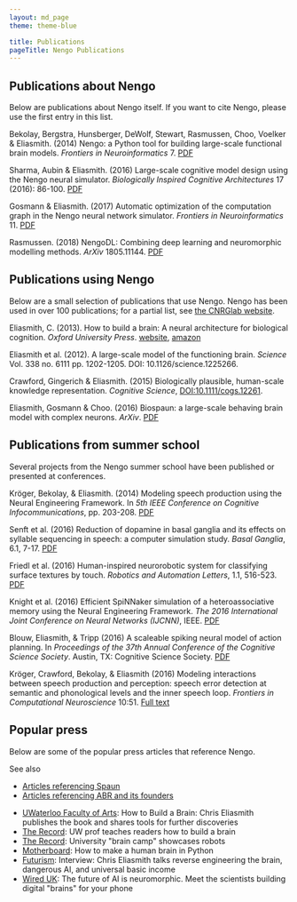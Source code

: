 ```yaml
---
layout: md_page
theme: theme-blue

title: Publications
pageTitle: Nengo Publications
---
```


## Publications about Nengo

Below are publications about Nengo itself. If you want to cite Nengo,
please use the first entry in this list.

Bekolay, Bergstra, Hunsberger, DeWolf, Stewart, Rasmussen, Choo, Voelker
& Eliasmith. (2014) Nengo: a Python tool for building large-scale
functional brain models. *Frontiers in Neuroinformatics* 7.
[PDF](http://compneuro.uwaterloo.ca/files/publications/bekolay.2014.pdf)

Sharma, Aubin & Eliasmith. (2016) Large-scale cognitive model design
using the Nengo neural simulator. *Biologically Inspired Cognitive
Architectures* 17 (2016): 86-100.
[PDF](http://compneuro.uwaterloo.ca/files/publications/sharma.2016.pdf)

Gosmann & Eliasmith. (2017) Automatic optimization of the computation
graph in the Nengo neural network simulator. *Frontiers in
Neuroinformatics* 11.
[PDF](http://journal.frontiersin.org/article/10.3389/fninf.2017.00033/pdf)

Rasmussen. (2018)
NengoDL: Combining deep learning and neuromorphic modelling methods.
*ArXiv* 1805.11144.
[PDF](https://arxiv.org/pdf/1805.11144)

## Publications using Nengo

Below are a small selection of publications that use Nengo. Nengo has
been used in over 100 publications; for a partial list, see [the CNRGlab
website](http://compneuro.uwaterloo.ca/publications.html).

Eliasmith, C. (2013). How to build a brain: A neural architecture for
biological cognition. *Oxford University Press*.
[website](https://compneuro.uwaterloo.ca),
[amazon](http://www.amazon.com/How-Build-Brain-Architecture-Architectures/dp/0199794545/)

Eliasmith et al. (2012). A large-scale model of the functioning brain.
*Science* Vol. 338 no. 6111 pp. 1202-1205. DOI: 10.1126/science.1225266.

Crawford, Gingerich & Eliasmith. (2015) Biologically plausible,
human-scale knowledge representation. *Cognitive Science*,
<DOI:10.1111/cogs.12261>.

Eliasmith, Gosmann & Choo. (2016) Biospaun: a large-scale behaving brain
model with complex neurons. *ArXiv*.
[PDF](https://arxiv.org/abs/1602.05220)

## Publications from summer school

Several projects from the Nengo summer school have been published or
presented at conferences.

Kröger, Bekolay, & Eliasmith. (2014) Modeling speech production using
the Neural Engineering Framework. In *5th IEEE Conference on Cognitive
Infocommunications*, pp. 203-208.
[PDF](http://compneuro.uwaterloo.ca/files/publications/kroger.2014.pdf)

Senft et al. (2016) Reduction of dopamine in basal ganglia and its
effects on syllable sequencing in speech: a computer simulation study.
*Basal Ganglia*, 6.1, 7-17.
[PDF](http://www.sciencedirect.com/science/article/pii/S2210533615300265)

Friedl et al. (2016) Human-inspired neurorobotic system for classifying
surface textures by touch. *Robotics and Automation Letters*, 1.1,
516-523.
[PDF](http://ieeexplore.ieee.org/xpl/articleDetails.jsp?arnumber=7378880)

Knight et al. (2016) Efficient SpiNNaker simulation of a
heteroassociative memory using the Neural Engineering Framework. *The
2016 International Joint Conference on Neural Networks (IJCNN)*, IEEE.
[PDF](https://www.researchgate.net/publication/305828018_Efficient_SpiNNaker_simulation_of_a_heteroassociative_memory_using_the_Neural_Engineering_Framework)

Blouw, Eliasmith, & Tripp (2016) A scaleable spiking neural model of
action planning. In *Proceedings of the 37th Annual Conference of the
Cognitive Science Society*. Austin, TX: Cognitive Science Society.
[PDF](https://mindmodeling.org/cogsci2016/papers/0279/paper0279.pdf)

Kröger, Crawford, Bekolay, & Eliasmith (2016) Modeling interactions
between speech production and perception: speech error detection at
semantic and phonological levels and the inner speech loop. *Frontiers
in Computational Neuroscience* 10:51. [Full
text](https://www.frontiersin.org/articles/10.3389/fncom.2016.00051/full)

## Popular press

Below are some of the popular press articles that reference Nengo.

<div class="admonition seealso">
  <p class="admonition-title">See also</p>
  <ul>
    <li><a href="https://xchoo.github.io/spaun2.0/press.html">
      Articles referencing Spaun
    </a></li>
    <li><a href="https://appliedbrainresearch.com/news/">
      Articles referencing ABR and its founders
    </a></li>
  </ul>
</div>

- [UWaterloo Faculty of Arts](https://uwaterloo.ca/arts/news/how-build-brain-chris-eliasmith-publishes-book-and-shares):
  How to Build a Brain: Chris Eliasmith publishes the book
  and shares tools for further discoveries
- [The Record](https://www.therecord.com/news-story/3875165-uw-prof-teaches-readers-how-to-build-a-brain/):
  UW prof teaches readers how to build a brain
- [The Record](https://www.therecord.com/news-story/4591880-university-brain-camp-showcases-robots/):
  University "brain camp" showcases robots
- [Motherboard](https://motherboard.vice.com/en_us/article/mgb43p/how-to-make-a-human-brain-in-python):
  How to make a human brain in Python
- [Futurism](https://futurism.com/interview-chris-eliasmith-talks-reverse-engineering-the-brain-dangerous-ai-and-universal-basic-income/):
  Interview: Chris Eliasmith talks reverse engineering the brain,
  dangerous AI, and universal basic income
- [Wired UK](http://www.wired.co.uk/article/ai-neuromorphic-chips-brains):
  The future of AI is neuromorphic. Meet the scientists building
  digital "brains" for your phone
